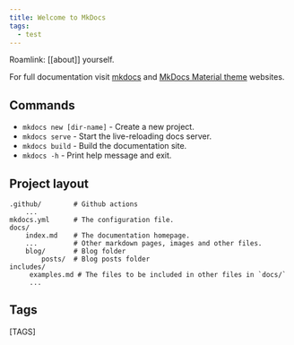 ```yaml
---
title: Welcome to MkDocs
tags:
  - test
---
```


Roamlink: [[about]] yourself.

For full documentation visit [mkdocs](https://www.mkdocs.org) and [MkDocs Material theme](https://squidfunk.github.io/mkdocs-material/) websites.

## Commands

+ `mkdocs new [dir-name]` - Create a new project.
+ `mkdocs serve` - Start the live-reloading docs server.
+ `mkdocs build` - Build the documentation site.
+ `mkdocs -h` - Print help message and exit.

## Project layout

```
.github/        # Github actions
    ...
mkdocs.yml      # The configuration file.
docs/
    index.md    # The documentation homepage.
    ...         # Other markdown pages, images and other files.
    blog/       # Blog folder
        posts/  # Blog posts folder
includes/
     examples.md # The files to be included in other files in `docs/`
     ...
```

## Tags

[TAGS]
